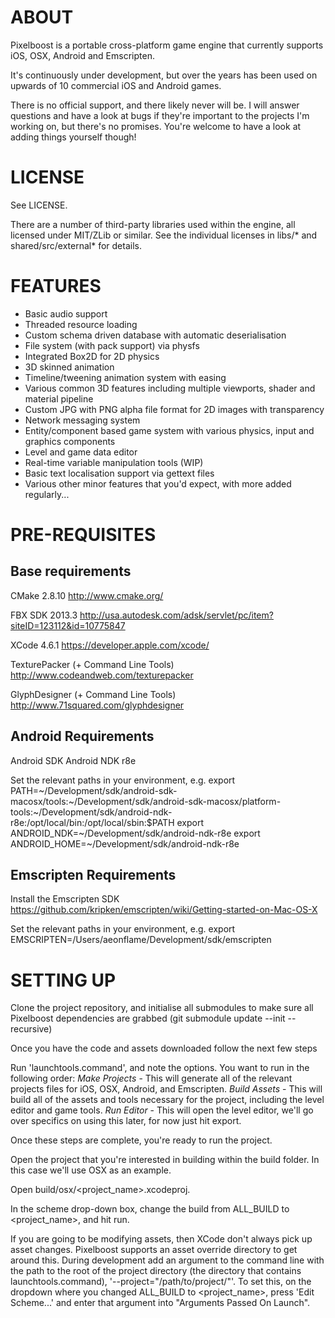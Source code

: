 ABOUT
===

Pixelboost is a portable cross-platform game engine that currently supports iOS, OSX, Android and Emscripten.

It's continuously under development, but over the years has been used on upwards of 10 commercial iOS and Android games.

There is no official support, and there likely never will be. I will answer questions and have a look at bugs if they're important to the projects I'm working on, but there's no promises. You're welcome to have a look at adding things yourself though!

LICENSE
===

See LICENSE.

There are a number of third-party libraries used within the engine, all licensed under MIT/ZLib or similar. See the individual licenses in libs/* and shared/src/external* for details.

FEATURES
===

* Basic audio support
* Threaded resource loading
* Custom schema driven database with automatic deserialisation
* File system (with pack support) via physfs
* Integrated Box2D for 2D physics
* 3D skinned animation
* Timeline/tweening animation system with easing
* Various common 3D features including multiple viewports, shader and material pipeline
* Custom JPG with PNG alpha file format for 2D images with transparency
* Network messaging system
* Entity/component based game system with various physics, input and graphics components
* Level and game data editor
* Real-time variable manipulation tools (WIP)
* Basic text localisation support via gettext files
* Various other minor features that you'd expect, with more added regularly...

PRE-REQUISITES
===

Base requirements
---

CMake 2.8.10
http://www.cmake.org/

FBX SDK 2013.3
http://usa.autodesk.com/adsk/servlet/pc/item?siteID=123112&id=10775847

XCode 4.6.1
https://developer.apple.com/xcode/

TexturePacker (+ Command Line Tools)
http://www.codeandweb.com/texturepacker

GlyphDesigner (+ Command Line Tools)
http://www.71squared.com/glyphdesigner


Android Requirements
---

Android SDK
Android NDK r8e

Set the relevant paths in your environment, e.g.
export PATH=~/Development/sdk/android-sdk-macosx/tools:~/Development/sdk/android-sdk-macosx/platform-tools:~/Development/sdk/android-ndk-r8e:/opt/local/bin:/opt/local/sbin:$PATH
export ANDROID_NDK=~/Development/sdk/android-ndk-r8e
export ANDROID_HOME=~/Development/sdk/android-ndk-r8e


Emscripten Requirements
---

Install the Emscripten SDK
https://github.com/kripken/emscripten/wiki/Getting-started-on-Mac-OS-X

Set the relevant paths in your environment, e.g.
export EMSCRIPTEN=/Users/aeonflame/Development/sdk/emscripten

SETTING UP
===

Clone the project repository, and initialise all submodules to make sure all Pixelboost dependencies are grabbed (git submodule update --init --recursive)

Once you have the code and assets downloaded follow the next few steps

Run 'launchtools.command', and note the options. You want to run in the following order:
*Make Projects* - This will generate all of the relevant projects files for iOS, OSX, Android, and Emscripten.
*Build Assets*  - This will build all of the assets and tools necessary for the project, including the level editor and game tools.
*Run Editor* - This will open the level editor, we'll go over specifics on using this later, for now just hit export.

Once these steps are complete, you're ready to run the project.

Open the project that you're interested in building within the build folder. In this case we'll use OSX as an example.

Open build/osx/<project_name>.xcodeproj.

In the scheme drop-down box, change the build from ALL_BUILD to <project_name>, and hit run.

If you are going to be modifying assets, then XCode don't always pick up asset changes. Pixelboost supports an asset override directory to get around this. During development add an argument to the command line with the path to the root of the project directory (the directory that contains launchtools.command), '--project="/path/to/project/"'. To set this, on the dropdown where you changed ALL_BUILD to <project_name>, press 'Edit Scheme...' and enter that argument into "Arguments Passed On Launch".
